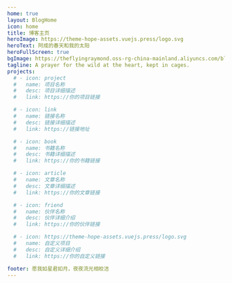```yaml
---
home: true
layout: BlogHome
icon: home
title: 博客主页
heroImage: https://theme-hope-assets.vuejs.press/logo.svg
heroText: 阿成的春天和我的太阳
heroFullScreen: true
bgImage: https://theflyingraymond.oss-rg-china-mainland.aliyuncs.com/blog-image.png
tagline: A prayer for the wild at the heart, kept in cages.
projects:
  # - icon: project
  #   name: 项目名称
  #   desc: 项目详细描述
  #   link: https://你的项目链接

  # - icon: link
  #   name: 链接名称
  #   desc: 链接详细描述
  #   link: https://链接地址

  # - icon: book
  #   name: 书籍名称
  #   desc: 书籍详细描述
  #   link: https://你的书籍链接

  # - icon: article
  #   name: 文章名称
  #   desc: 文章详细描述
  #   link: https://你的文章链接

  # - icon: friend
  #   name: 伙伴名称
  #   desc: 伙伴详细介绍
  #   link: https://你的伙伴链接

  # - icon: https://theme-hope-assets.vuejs.press/logo.svg
  #   name: 自定义项目
  #   desc: 自定义详细介绍
  #   link: https://你的自定义链接

footer: 愿我如星君如月，夜夜流光相皎洁
---
```


